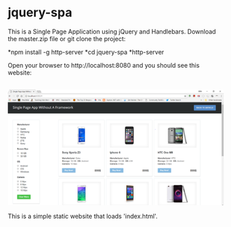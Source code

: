 # jquery-spa
This is a Single Page Application using jQuery and Handlebars. Download the master.zip file or git clone the project:

  *npm install -g http-server
  *cd jquery-spa
  *http-server

Open your browser to http://localhost:8080 and you should see this website:

<br/>![Screenshot](https://github.com/jbhaktul/jquery-spa/blob/master/screenshot.PNG)

This is a simple static website that loads 'index.html'.

